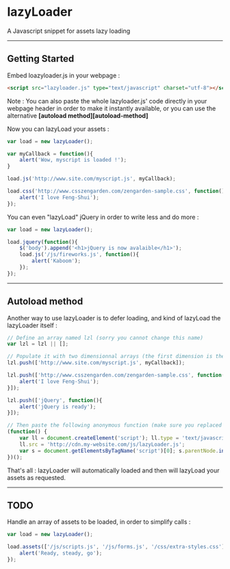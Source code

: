 lazyLoader
==========

A Javascript snippet for assets lazy loading

***

Getting Started
---------------
Embed loazyloader.js in your webpage :
```html
<script src="lazyloader.js" type="text/javascript" charset="utf-8"></script>
```
Note : You can also paste the whole lazyloader.js' code directly in your webpage header in order to make it instantly available, or you can use the alternative **[autoload method][autoload-method]**

Now you can lazyLoad your assets :

```javascript
var load = new lazyLoader();

var myCallback = function(){
	alert('Wow, myscript is loaded !');
}

load.js('http://www.site.com/myscript.js', myCallback);

load.css('http://www.csszengarden.com/zengarden-sample.css', function(){
	alert('I love Feng-Shui');
});
```

You can even "lazyLoad" jQuery in order to write less and do more :

```javascript
var load = new lazyLoader();

load.jquery(function(){
	$('body').append('<h1>jQuery is now avalaible</h1>');
	load.js('/js/fireworks.js', function(){
		alert('Kaboom');
	});
});
```

***


Autoload method
---------------
Another way to use lazyLoader is to defer loading, and kind of lazyLoad the lazyLoader itself :
```javascript
// Define an array named lzl (sorry you cannot change this name)
var lzl = lzl || [];

// Populate it with two dimensionnal arrays (the first dimension is the asset url, the second one is the callback)
lzl.push(['http://www.site.com/myscript.js', myCallback]);

lzl.push(['http://www.csszengarden.com/zengarden-sample.css', function(){
	alert('I love Feng-Shui');
}]);

lzl.push(['jQuery', function(){
	alert('jQuery is ready');
}]);

// Then paste the following anonymous function (make sure you replaced the dummy url by the real url you use to store lazyLoader.js script)
(function() {
	var ll = document.createElement('script'); ll.type = 'text/javascript';
	ll.src = 'http://cdn.my-website.com/js/lazyLoader.js';
	var s = document.getElementsByTagName('script')[0]; s.parentNode.insertBefore(ll, s);
})();
```
That's all : lazyLoader will automatically loaded and then will lazyLoad your assets as requested.

***

TODO
----
Handle an array of assets to be loaded, in order to simplify calls :
```javascript
var load = new lazyLoader();

load.assets(['/js/scripts.js', '/js/forms.js', '/css/extra-styles.css'], function(){
	alert('Ready, steady, go');
});
```